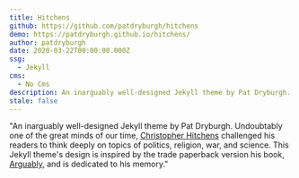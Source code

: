 ```yaml
---
title: Hitchens
github: https://github.com/patdryburgh/hitchens
demo: https://patdryburgh.github.io/hitchens/
author: patdryburgh
date: 2020-03-22T00:00:00.000Z
ssg:
  - Jekyll
cms:
  - No Cms
description: An inarguably well-designed Jekyll theme by Pat Dryburgh.
stale: false
---
```

"An inarguably well-designed Jekyll theme by Pat Dryburgh. Undoubtably one of the great minds of our time, [Christopher Hitchens](https://en.wikipedia.org/wiki/Christopher_Hitchens) challenged his readers to think deeply on topics of politics, religion, war, and science. This Jekyll theme's design is inspired by the trade paperback version his book, [Arguably](https://en.wikipedia.org/wiki/Arguably), and is dedicated to his memory."
